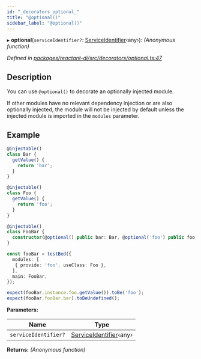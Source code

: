 ```yaml
---
id: "_decorators_optional_"
title: "@optional()"
sidebar_label: "@optional()"
---
```


▸ **optional**(`serviceIdentifier?`: [ServiceIdentifier](_interfaces_.md#serviceidentifier)‹any›): *(Anonymous function)*

*Defined in [packages/reactant-di/src/decorators/optional.ts:47](https://github.com/unadlib/reactant/blob/52f575c/packages/reactant-di/src/decorators/optional.ts#L47)*

## Description

You can use `@optional()` to decorate an optionally injected module.

If other modules have no relevant dependency injection or are also optionally injected, the module will not be injected by default unless the injected module is imported in the `modules` parameter.

## Example

```ts
@injectable()
class Bar {
  getValue() {
    return 'bar';
  }
}

@injectable()
class Foo {
  getValue() {
    return 'foo';
  }
}

@injectable()
class FooBar {
  constructor(@optional() public bar: Bar, @optional('foo') public foo: Foo) {}
}

const fooBar = testBed({
  modules: [
   { provide: 'foo', useClass: Foo },
  ],
  main: FooBar,
});

expect(fooBar.instance.foo.getValue()).toBe('foo');
expect(fooBar.fooBar.bar).toBeUndefined();
```

**Parameters:**

Name | Type |
------ | ------ |
`serviceIdentifier?` | [ServiceIdentifier](_interfaces_.md#serviceidentifier)‹any› |

**Returns:** *(Anonymous function)*
